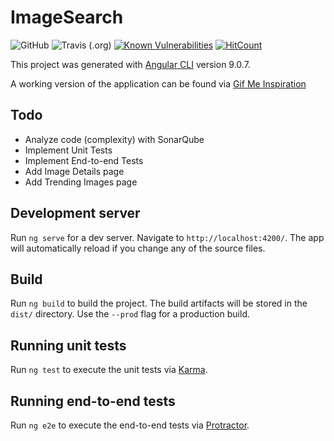 # ImageSearch

![GitHub](https://img.shields.io/github/license/mcvanhassel/image-search)
![Travis (.org)](https://img.shields.io/travis/mcvanhassel/image-search)
[![Known Vulnerabilities](https://snyk.io/test/github/mcvanhassel/image-search/badge.svg?targetFile=package.json)](https://snyk.io/test/github/mcvanhassel/image-search?targetFile=package.json)
[![HitCount](http://hits.dwyl.com/mcvanhassel/image-search/image-search.svg)](http://hits.dwyl.com/mcvanhassel/image-search/image-search)

This project was generated with [Angular CLI](https://github.com/angular/angular-cli) version 9.0.7.

A working version of the application can be found via [Gif Me Inspiration](https://gif-me-inspiration.web.app/)

## Todo

- Analyze code (complexity) with SonarQube
- Implement Unit Tests
- Implement End-to-end Tests
- Add Image Details page
- Add Trending Images page

## Development server

Run `ng serve` for a dev server. Navigate to `http://localhost:4200/`. The app will automatically reload if you change any of the source files.

## Build

Run `ng build` to build the project. The build artifacts will be stored in the `dist/` directory. Use the `--prod` flag for a production build.

## Running unit tests

Run `ng test` to execute the unit tests via [Karma](https://karma-runner.github.io).

## Running end-to-end tests

Run `ng e2e` to execute the end-to-end tests via [Protractor](http://www.protractortest.org/).
